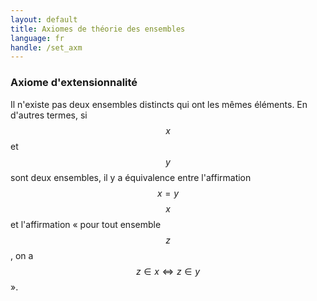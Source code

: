 ```yaml
---
layout: default
title: Axiomes de théorie des ensembles
language: fr
handle: /set_axm
---
```


<script src="https://cdn.mathjax.org/mathjax/latest/MathJax.js?config=TeX-AMS-MML_HTMLorMML" type="text/javascript"></script>

### Axiome d'extensionnalité
Il n'existe pas deux ensembles distincts qui ont les mêmes éléments. En d'autres termes, si $$x$$ et $$y$$ sont deux ensembles, il y a équivalence entre l'affirmation $$x = y$$ $$x$$ et l'affirmation « pour tout ensemble $$z$$, on a $$z \in x \iff z \in y$$ ».
